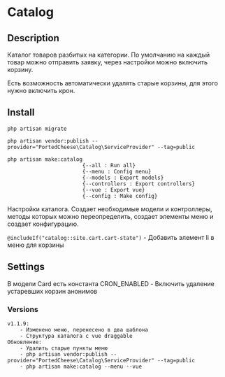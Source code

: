 # Catalog

## Description
Каталог товаров разбитых на категории. По умолчанию на каждый товар можно отправить заявку, через настройки можно включить корзину.

Есть возможность автоматически удалять старые корзины, для этого нужно включить крон.

## Install
    php artisan migrate

    php artisan vendor:publish --provider="PortedCheese\Catalog\ServiceProvider" --tag=public

    php artisan make:catalog
                            {--all : Run all}
                            {--menu : Config menu}
                            {--models : Export models}
                            {--controllers : Export controllers}
                            {--vue : Export vue}
                            {--config : Make config}
Настройки каталога. Создает необходимые модели и контроллеры, методы которых можно переопределить, создает элементы меню и создает конфигурацию.

`@includeIf("catalog::site.cart.cart-state")` - Добавить элемент li в меню для корзины

## Settings
В модели Card есть константа CRON_ENABLED - Включить удаление устаревших корзин анонимов

### Versions

    v1.1.9:
        - Изменено меню, перенесено в два шаблона
        - Структура каталога с vue draggable
    Обновление:
        - Удалить старые пункты меню
        - php artisan vendor:publish --provider="PortedCheese\Catalog\ServiceProvider" --tag=public
        - php artisan make:catalog --menu --vue
